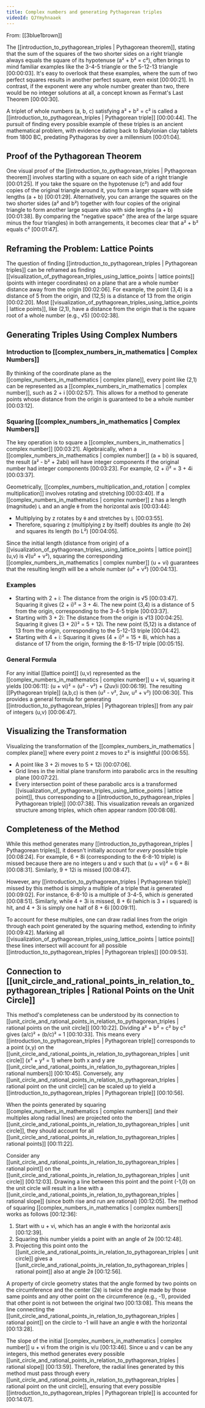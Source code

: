 ```yaml
---
title: Complex numbers and generating Pythagorean triples
videoId: QJYmyhnaaek
---
```


From: [[3blue1brown]] <br/> 

The [[introduction_to_pythagorean_triples | Pythagorean theorem]], stating that the sum of the squares of the two shorter sides on a right triangle always equals the square of its hypotenuse (a² + b² = c²), often brings to mind familiar examples like the 3-4-5 triangle or the 5-12-13 triangle <a class="yt-timestamp" data-t="00:00:03">[00:00:03]</a>. It's easy to overlook that these examples, where the sum of two perfect squares results in another perfect square, even exist <a class="yt-timestamp" data-t="00:00:21">[00:00:21]</a>. In contrast, if the exponent were any whole number greater than two, there would be no integer solutions at all, a concept known as Fermat's Last Theorem <a class="yt-timestamp" data-t="00:00:30">[00:00:30]</a>.

A triplet of whole numbers (a, b, c) satisfying a² + b² = c² is called a [[introduction_to_pythagorean_triples | Pythagorean triple]] <a class="yt-timestamp" data-t="00:00:44">[00:00:44]</a>. The pursuit of finding every possible example of these triples is an ancient mathematical problem, with evidence dating back to Babylonian clay tablets from 1800 BC, predating Pythagoras by over a millennium <a class="yt-timestamp" data-t="00:01:04">[00:01:04]</a>.

## Proof of the Pythagorean Theorem

One visual proof of the [[introduction_to_pythagorean_triples | Pythagorean theorem]] involves starting with a square on each side of a right triangle <a class="yt-timestamp" data-t="00:01:25">[00:01:25]</a>.
If you take the square on the hypotenuse (c²) and add four copies of the original triangle around it, you form a larger square with side lengths (a + b) <a class="yt-timestamp" data-t="00:01:29">[00:01:29]</a>.
Alternatively, you can arrange the squares on the two shorter sides (a² and b²) together with four copies of the original triangle to form another large square also with side lengths (a + b) <a class="yt-timestamp" data-t="00:01:38">[00:01:38]</a>.
By comparing the "negative space" (the area of the large square minus the four triangles) in both arrangements, it becomes clear that a² + b² equals c² <a class="yt-timestamp" data-t="00:01:47">[00:01:47]</a>.

## Reframing the Problem: Lattice Points

The question of finding [[introduction_to_pythagorean_triples | Pythagorean triples]] can be reframed as finding [[visualization_of_pythagorean_triples_using_lattice_points | lattice points]] (points with integer coordinates) on a plane that are a whole number distance away from the origin <a class="yt-timestamp" data-t="00:02:06">[00:02:06]</a>. For example, the point (3,4) is a distance of 5 from the origin, and (12,5) is a distance of 13 from the origin <a class="yt-timestamp" data-t="00:02:20">[00:02:20]</a>. Most [[visualization_of_pythagorean_triples_using_lattice_points | lattice points]], like (2,1), have a distance from the origin that is the square root of a whole number (e.g., √5) <a class="yt-timestamp" data-t="00:02:38">[00:02:38]</a>.

## Generating Triples Using Complex Numbers

### Introduction to [[complex_numbers_in_mathematics | Complex Numbers]]
By thinking of the coordinate plane as the [[complex_numbers_in_mathematics | complex plane]], every point like (2,1) can be represented as a [[complex_numbers_in_mathematics | complex number]], such as 2 + i <a class="yt-timestamp" data-t="00:02:57">[00:02:57]</a>. This allows for a method to generate points whose distance from the origin is guaranteed to be a whole number <a class="yt-timestamp" data-t="00:03:12">[00:03:12]</a>.

### Squaring [[complex_numbers_in_mathematics | Complex Numbers]]
The key operation is to square a [[complex_numbers_in_mathematics | complex number]] <a class="yt-timestamp" data-t="00:03:21">[00:03:21]</a>.
Algebraically, when a [[complex_numbers_in_mathematics | complex number]] (a + bi) is squared, the result (a² - b² + 2abi) will have integer components if the original number had integer components <a class="yt-timestamp" data-t="00:03:23">[00:03:23]</a>. For example, (2 + i)² = 3 + 4i <a class="yt-timestamp" data-t="00:03:37">[00:03:37]</a>.

Geometrically, [[complex_numbers_multiplication_and_rotation | complex multiplication]] involves rotating and stretching <a class="yt-timestamp" data-t="00:03:40">[00:03:40]</a>. If a [[complex_numbers_in_mathematics | complex number]] z has a length (magnitude) `L` and an angle `θ` from the horizontal axis <a class="yt-timestamp" data-t="00:03:44">[00:03:44]</a>:
*   Multiplying by z rotates by `θ` and stretches by `L` <a class="yt-timestamp" data-t="00:03:55">[00:03:55]</a>.
*   Therefore, squaring z (multiplying z by itself) doubles its angle (to 2`θ`) and squares its length (to L²) <a class="yt-timestamp" data-t="00:04:05">[00:04:05]</a>.

Since the initial length (distance from origin) of a [[visualization_of_pythagorean_triples_using_lattice_points | lattice point]] (u,v) is √(u² + v²), squaring the corresponding [[complex_numbers_in_mathematics | complex number]] (u + vi) guarantees that the resulting length will be a whole number (u² + v²) <a class="yt-timestamp" data-t="00:04:13">[00:04:13]</a>.

### Examples
*   Starting with 2 + i: The distance from the origin is √5 <a class="yt-timestamp" data-t="00:03:47">[00:03:47]</a>. Squaring it gives (2 + i)² = 3 + 4i. The new point (3,4) is a distance of 5 from the origin, corresponding to the 3-4-5 triple <a class="yt-timestamp" data-t="00:03:37">[00:03:37]</a>.
*   Starting with 3 + 2i: The distance from the origin is √13 <a class="yt-timestamp" data-t="00:04:25">[00:04:25]</a>. Squaring it gives (3 + 2i)² = 5 + 12i. The new point (5,12) is a distance of 13 from the origin, corresponding to the 5-12-13 triple <a class="yt-timestamp" data-t="00:04:42">[00:04:42]</a>.
*   Starting with 4 + i: Squaring it gives (4 + i)² = 15 + 8i, which has a distance of 17 from the origin, forming the 8-15-17 triple <a class="yt-timestamp" data-t="00:05:15">[00:05:15]</a>.

### General Formula
For any initial [[lattice point]] (u,v) represented as the [[complex_numbers_in_mathematics | complex number]] u + vi, squaring it yields <a class="yt-timestamp" data-t="00:06:11">[00:06:11]</a>:
(u + vi)² = (u² - v²) + (2uv)i <a class="yt-timestamp" data-t="00:06:19">[00:06:19]</a>.
The resulting [[Pythagorean triple]] (a,b,c) is then (u² - v², 2uv, u² + v²) <a class="yt-timestamp" data-t="00:06:30">[00:06:30]</a>. This provides a general formula for generating [[introduction_to_pythagorean_triples | Pythagorean triples]] from any pair of integers (u,v) <a class="yt-timestamp" data-t="00:06:47">[00:06:47]</a>.

## Visualizing the Transformation

Visualizing the transformation of the [[complex_numbers_in_mathematics | complex plane]] where every point z moves to z² is insightful <a class="yt-timestamp" data-t="00:06:55">[00:06:55]</a>.
*   A point like 3 + 2i moves to 5 + 12i <a class="yt-timestamp" data-t="00:07:06">[00:07:06]</a>.
*   Grid lines in the initial plane transform into parabolic arcs in the resulting plane <a class="yt-timestamp" data-t="00:07:22">[00:07:22]</a>.
*   Every intersection point of these parabolic arcs is a transformed [[visualization_of_pythagorean_triples_using_lattice_points | lattice point]], thus corresponding to a [[introduction_to_pythagorean_triples | Pythagorean triple]] <a class="yt-timestamp" data-t="00:07:38">[00:07:38]</a>. This visualization reveals an organized structure among triples, which often appear random <a class="yt-timestamp" data-t="00:08:08">[00:08:08]</a>.

## Completeness of the Method

While this method generates many [[introduction_to_pythagorean_triples | Pythagorean triples]], it doesn't initially account for *every* possible triple <a class="yt-timestamp" data-t="00:08:24">[00:08:24]</a>. For example, 6 + 8i (corresponding to the 6-8-10 triple) is missed because there are no integers u and v such that (u + vi)² = 6 + 8i <a class="yt-timestamp" data-t="00:08:31">[00:08:31]</a>. Similarly, 9 + 12i is missed <a class="yt-timestamp" data-t="00:08:47">[00:08:47]</a>.

However, any [[introduction_to_pythagorean_triples | Pythagorean triple]] missed by this method is simply a multiple of a triple that *is* generated <a class="yt-timestamp" data-t="00:09:02">[00:09:02]</a>. For instance, 6-8-10 is a multiple of 3-4-5, which *is* generated <a class="yt-timestamp" data-t="00:08:51">[00:08:51]</a>. Similarly, while 4 + 3i is missed, 8 + 6i (which is 3 + i squared) is hit, and 4 + 3i is simply one half of 8 + 6i <a class="yt-timestamp" data-t="00:09:11">[00:09:11]</a>.

To account for these multiples, one can draw radial lines from the origin through each point generated by the squaring method, extending to infinity <a class="yt-timestamp" data-t="00:09:42">[00:09:42]</a>. Marking all [[visualization_of_pythagorean_triples_using_lattice_points | lattice points]] these lines intersect will account for all possible [[introduction_to_pythagorean_triples | Pythagorean triples]] <a class="yt-timestamp" data-t="00:09:53">[00:09:53]</a>.

## Connection to [[unit_circle_and_rational_points_in_relation_to_pythagorean_triples | Rational Points on the Unit Circle]]

This method's completeness can be understood by its connection to [[unit_circle_and_rational_points_in_relation_to_pythagorean_triples | rational points on the unit circle]] <a class="yt-timestamp" data-t="00:10:22">[00:10:22]</a>.
Dividing a² + b² = c² by c² gives (a/c)² + (b/c)² = 1 <a class="yt-timestamp" data-t="00:10:33">[00:10:33]</a>. This means every [[introduction_to_pythagorean_triples | Pythagorean triple]] corresponds to a point (x,y) on the [[unit_circle_and_rational_points_in_relation_to_pythagorean_triples | unit circle]] (x² + y² = 1) where both x and y are [[unit_circle_and_rational_points_in_relation_to_pythagorean_triples | rational numbers]] <a class="yt-timestamp" data-t="00:10:45">[00:10:45]</a>. Conversely, any [[unit_circle_and_rational_points_in_relation_to_pythagorean_triples | rational point on the unit circle]] can be scaled up to yield a [[introduction_to_pythagorean_triples | Pythagorean triple]] <a class="yt-timestamp" data-t="00:10:56">[00:10:56]</a>.

When the points generated by squaring [[complex_numbers_in_mathematics | complex numbers]] (and their multiples along radial lines) are projected onto the [[unit_circle_and_rational_points_in_relation_to_pythagorean_triples | unit circle]], they should account for all [[unit_circle_and_rational_points_in_relation_to_pythagorean_triples | rational points]] <a class="yt-timestamp" data-t="00:11:22">[00:11:22]</a>.

Consider any [[unit_circle_and_rational_points_in_relation_to_pythagorean_triples | rational point]] on the [[unit_circle_and_rational_points_in_relation_to_pythagorean_triples | unit circle]] <a class="yt-timestamp" data-t="00:12:03">[00:12:03]</a>. Drawing a line between this point and the point (-1,0) on the unit circle will result in a line with a [[unit_circle_and_rational_points_in_relation_to_pythagorean_triples | rational slope]] (since both rise and run are rational) <a class="yt-timestamp" data-t="00:12:05">[00:12:05]</a>.
The method of squaring [[complex_numbers_in_mathematics | complex numbers]] works as follows <a class="yt-timestamp" data-t="00:12:36">[00:12:36]</a>:
1.  Start with u + vi, which has an angle `θ` with the horizontal axis <a class="yt-timestamp" data-t="00:12:39">[00:12:39]</a>.
2.  Squaring this number yields a point with an angle of 2`θ` <a class="yt-timestamp" data-t="00:12:48">[00:12:48]</a>.
3.  Projecting this point onto the [[unit_circle_and_rational_points_in_relation_to_pythagorean_triples | unit circle]] gives a [[unit_circle_and_rational_points_in_relation_to_pythagorean_triples | rational point]] also at angle 2`θ` <a class="yt-timestamp" data-t="00:12:56">[00:12:56]</a>.

A property of circle geometry states that the angle formed by two points on the circumference and the center (2`θ`) is twice the angle made by those same points and any other point on the circumference (e.g., -1), provided that other point is not between the original two <a class="yt-timestamp" data-t="00:13:08">[00:13:08]</a>. This means the line connecting the [[unit_circle_and_rational_points_in_relation_to_pythagorean_triples | rational point]] on the circle to -1 will have an angle `θ` with the horizontal <a class="yt-timestamp" data-t="00:13:28">[00:13:28]</a>.

The slope of the initial [[complex_numbers_in_mathematics | complex number]] u + vi from the origin is v/u <a class="yt-timestamp" data-t="00:13:46">[00:13:46]</a>. Since u and v can be any integers, this method generates every possible [[unit_circle_and_rational_points_in_relation_to_pythagorean_triples | rational slope]] <a class="yt-timestamp" data-t="00:13:59">[00:13:59]</a>. Therefore, the radial lines generated by this method must pass through every [[unit_circle_and_rational_points_in_relation_to_pythagorean_triples | rational point on the unit circle]], ensuring that every possible [[introduction_to_pythagorean_triples | Pythagorean triple]] is accounted for <a class="yt-timestamp" data-t="00:14:07">[00:14:07]</a>.